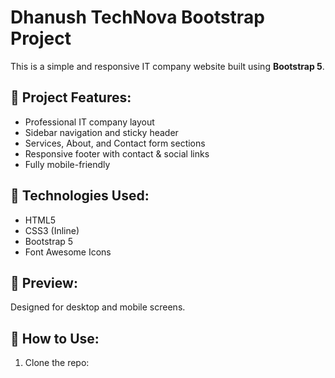 # Dhanush TechNova Bootstrap Project

This is a simple and responsive IT company website built using **Bootstrap 5**.

## 💼 Project Features:
- Professional IT company layout
- Sidebar navigation and sticky header
- Services, About, and Contact form sections
- Responsive footer with contact & social links
- Fully mobile-friendly

## 🚀 Technologies Used:
- HTML5
- CSS3 (Inline)
- Bootstrap 5
- Font Awesome Icons

## 📱 Preview:
Designed for desktop and mobile screens.

## 📂 How to Use:
1. Clone the repo:

